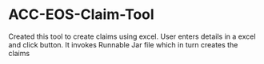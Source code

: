 # ACC-EOS-Claim-Tool
Created this tool to create claims using excel. User enters details in a excel and click button. It invokes Runnable Jar file which in turn creates the claims
